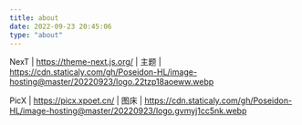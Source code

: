 ```yaml
---
title: about
date: 2022-09-23 20:45:06
type: "about"
---
```


NexT | https://theme-next.js.org/ | 主题 | https://cdn.staticaly.com/gh/Poseidon-HL/image-hosting@master/20220923/logo.22tzp18aoeww.webp

PicX | https://picx.xpoet.cn/ | 图床 | https://cdn.staticaly.com/gh/Poseidon-HL/image-hosting@master/20220923/logo.gvmyj1cc5nk.webp